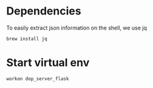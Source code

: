 # Dependencies

To easily extract json information on the shell, we use jq

```
brew install jq
```

# Start virtual env

```
workon dop_server_flask
```
